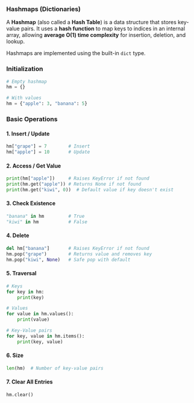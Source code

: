 ### Hashmaps (Dictionaries)

A **Hashmap** (also called a **Hash Table**) is a data structure that stores key-value pairs.
It uses a **hash function** to map keys to indices in an internal array, allowing **average O(1) time complexity** for insertion, deletion, and lookup.

Hashmaps are implemented using the built-in `dict` type.

### Initialization

```python
# Empty hashmap
hm = {}

# With values
hm = {"apple": 3, "banana": 5}
```

### Basic Operations

#### 1. Insert / Update

```python
hm["grape"] = 7        # Insert
hm["apple"] = 10       # Update
```

#### 2. Access / Get Value

```python
print(hm["apple"])     # Raises KeyError if not found
print(hm.get("apple")) # Returns None if not found
print(hm.get("kiwi", 0))  # Default value if key doesn't exist
```

#### 3. Check Existence

```python
"banana" in hm         # True
"kiwi" in hm           # False
```

#### 4. Delete

```python
del hm["banana"]       # Raises KeyError if not found
hm.pop("grape")        # Returns value and removes key
hm.pop("kiwi", None)   # Safe pop with default
```

#### 5. Traversal

```python
# Keys
for key in hm:
    print(key)

# Values
for value in hm.values():
    print(value)

# Key-Value pairs
for key, value in hm.items():
    print(key, value)
```

#### 6. Size

```python
len(hm)  # Number of key-value pairs
```

#### 7. Clear All Entries

```python
hm.clear()
```
